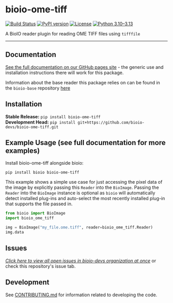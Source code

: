 # bioio-ome-tiff

[![Build Status](https://github.com/bioio-devs/bioio-ome-tiff/actions/workflows/ci.yml/badge.svg)](https://github.com/bioio-devs/bioio-ome-tiff/actions)
[![PyPI version](https://badge.fury.io/py/bioio-ome-tiff.svg)](https://badge.fury.io/py/bioio-ome-tiff)
[![License](https://img.shields.io/badge/License-BSD%203--Clause-blue.svg)](https://opensource.org/licenses/BSD-3-Clause)
[![Python 3.10–3.13](https://img.shields.io/badge/python-3.10--3.13-blue.svg)](https://www.python.org/downloads/)

A BioIO reader plugin for reading OME TIFF files using `tifffile`

---


## Documentation

[See the full documentation on our GitHub pages site](https://bioio-devs.github.io/bioio/OVERVIEW.html) - the generic use and installation instructions there will work for this package.

Information about the base reader this package relies on can be found in the `bioio-base` repository [here](https://github.com/bioio-devs/bioio-base)

## Installation

**Stable Release:** `pip install bioio-ome-tiff`<br>
**Development Head:** `pip install git+https://github.com/bioio-devs/bioio-ome-tiff.git`

## Example Usage (see full documentation for more examples)

Install bioio-ome-tiff alongside bioio:

`pip install bioio bioio-ome-tiff`


This example shows a simple use case for just accessing the pixel data of the image
by explicitly passing this `Reader` into the `BioImage`. Passing the `Reader` into
the `BioImage` instance is optional as `bioio` will automatically detect installed
plug-ins and auto-select the most recently installed plug-in that supports the file
passed in.
```python
from bioio import BioImage
import bioio_ome_tiff

img = BioImage("my_file.ome.tiff", reader=bioio_ome_tiff.Reader)
img.data
```

## Issues
[_Click here to view all open issues in bioio-devs organization at once_](https://github.com/search?q=user%3Abioio-devs+is%3Aissue+is%3Aopen&type=issues&ref=advsearch) or check this repository's issue tab.


## Development

See [CONTRIBUTING.md](CONTRIBUTING.md) for information related to developing the code.
